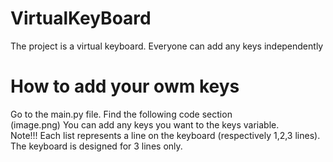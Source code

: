 # VirtualKeyBoard<br>
The project is a virtual keyboard. Everyone can add any keys independently<br>
# How to add your owm keys<br>
Go to the main.py file. Find the following code section<br>
(image.png)
You can add any keys you want to the keys variable.<br>
Note!!! Each list represents a line on the keyboard (respectively 1,2,3 lines). The keyboard is designed for 3 lines only.<br>
